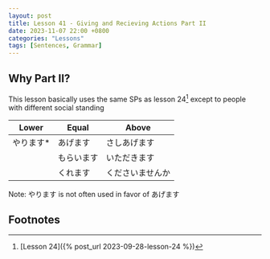 ```yaml
--- 
layout: post 
title: Lesson 41 - Giving and Recieving Actions Part II
date: 2023-11-07 22:00 +0800 
categories: "Lessons"
tags: [Sentences, Grammar]
---
```


## Why Part II?
This lesson basically uses the same SPs as lesson 24[^fn1] except to people with different social standing

| Lower | Equal | Above |
| -- | -- | -- |
| やります* | あげます | さしあげます |
| | もらいます | いただきます |
| | くれます | くださいませんか |

Note: やります is not often used in favor of あげます

## Footnotes
[^fn1]: [Lesson 24]({% post_url 2023-09-28-lesson-24 %})
